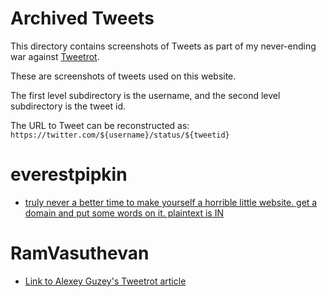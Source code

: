 # Archived Tweets

This directory contains screenshots of Tweets as part of my never-ending war against [Tweetrot](https://x.com/RamVasuthevan/status/1687247720631644160?s=20). 

These are screenshots of tweets used on this website. 

The first level subdirectory is the username, and the second level subdirectory is the tweet id. 


The URL to Tweet can be reconstructed as: `https://twitter.com/${username}/status/${tweetid}`

# everestpipkin
- [truly never a better time to make yourself a horrible little website. get a domain and put some words on it. plaintext is IN](https://twitter.com/everestpipkin/status/1588636275942502400)

# RamVasuthevan
- [Link to Alexey Guzey's Tweetrot article](https://twitter.com/RamVasuthevan/status/1687247720631644160)